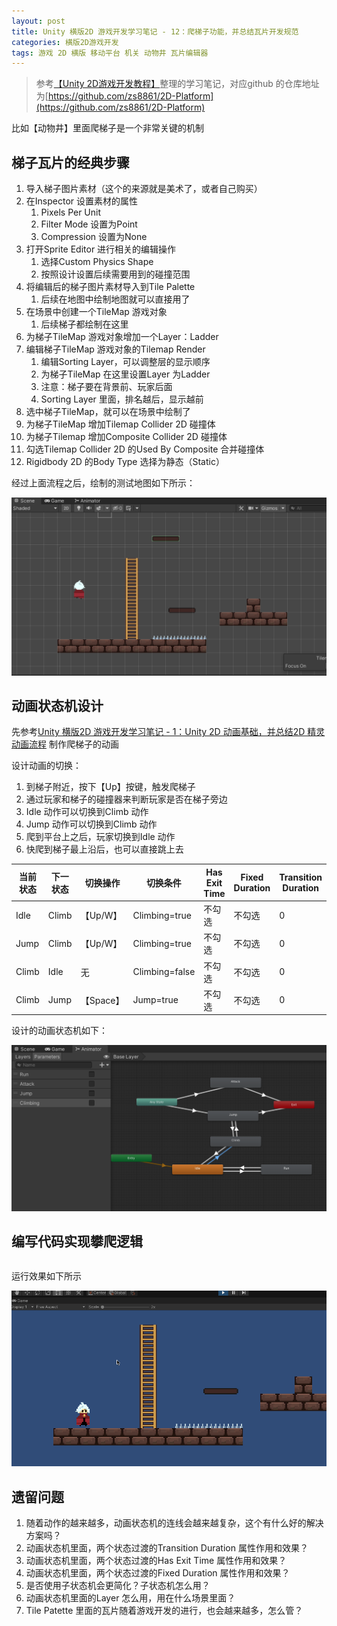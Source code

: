 ```yaml
---
layout: post
title: Unity 横版2D 游戏开发学习笔记 - 12：爬梯子功能，并总结瓦片开发规范
categories: 横版2D游戏开发 
tags: 游戏 2D 横版 移动平台 机关 动物井 瓦片编辑器
---
```


>参考[【Unity 2D游戏开发教程】](https://www.bilibili.com/video/BV1sE411L7kV)整理的学习笔记，对应github 的仓库地址为[https://github.com/zs8861/2D-Platform](https://github.com/zs8861/2D-Platform)

比如【动物井】里面爬梯子是一个非常关键的机制

## 梯子瓦片的经典步骤

1. 导入梯子图片素材（这个的来源就是美术了，或者自己购买）
2. 在Inspector 设置素材的属性
	1. Pixels Per Unit
	2. Filter Mode 设置为Point
	3. Compression 设置为None
3. 打开Sprite Editor 进行相关的编辑操作
	1. 选择Custom Physics Shape
	2. 按照设计设置后续需要用到的碰撞范围
4. 将编辑后的梯子图片素材导入到Tile Palette
	1. 后续在地图中绘制地图就可以直接用了
5. 在场景中创建一个TileMap 游戏对象
	1. 后续梯子都绘制在这里
6. 为梯子TileMap 游戏对象增加一个Layer：Ladder
7. 编辑梯子TileMap 游戏对象的Tilemap Render
	1. 编辑Sorting Layer，可以调整层的显示顺序
	2. 为梯子TileMap 在这里设置Layer 为Ladder
	3. 注意：梯子要在背景前、玩家后面
	4. Sorting Layer 里面，排名越后，显示越前
8. 选中梯子TileMap，就可以在场景中绘制了
9. 为梯子TileMap 增加Tilemap Collider 2D 碰撞体
10. 为梯子Tilemap 增加Composite Collider 2D 碰撞体
11. 勾选Tilemap Collider 2D 的Used By Composite 合并碰撞体
12. Rigidbody 2D 的Body Type 选择为静态（Static）

经过上面流程之后，绘制的测试地图如下所示：

![](../media/image/2024-12-15/02-01.png)

## 动画状态机设计

先参考[Unity 横版2D 游戏开发学习笔记 - 1：Unity 2D 动画基础，并总结2D 精灵动画流程](https://xumenger.github.io/1-unity-2d-game-20241026/) 制作爬梯子的动画

设计动画的切换：

1. 到梯子附近，按下【Up】按键，触发爬梯子
2. 通过玩家和梯子的碰撞器来判断玩家是否在梯子旁边
3. Idle 动作可以切换到Climb 动作
4. Jump 动作可以切换到Climb 动作
5. 爬到平台上之后，玩家切换到Idle 动作
6. 快爬到梯子最上沿后，也可以直接跳上去

当前状态 | 下一状态 | 切换操作  | 切换条件        | Has Exit Time | Fixed Duration | Transition Duration
--------|---------|----------|----------------|---------------|----------------|-------------------
Idle    | Climb   | 【Up/W】 | Climbing=true   | 不勾选        | 不勾选          | 0
Jump    | Climb   | 【Up/W】 | Climbing=true   | 不勾选        | 不勾选          | 0
Climb   | Idle    | 无       | Climbing=false  | 不勾选        | 不勾选          | 0
Climb   | Jump    | 【Space】| Jump=true       | 不勾选        | 不勾选          | 0

设计的动画状态机如下：

![](../media/image/2024-12-15/02-02.png)

## 编写代码实现攀爬逻辑

```c#

```

运行效果如下所示

![](../media/image/2024-12-15/02-03.gif)

## 遗留问题

1. 随着动作的越来越多，动画状态机的连线会越来越复杂，这个有什么好的解决方案吗？
2. 动画状态机里面，两个状态过渡的Transition Duration 属性作用和效果？
3. 动画状态机里面，两个状态过渡的Has Exit Time 属性作用和效果？
4. 动画状态机里面，两个状态过渡的Fixed Duration 属性作用和效果？
5. 是否使用子状态机会更简化？子状态机怎么用？
6. 动画状态机里面的Layer 怎么用，用在什么场景里面？
7. Tile Patette 里面的瓦片随着游戏开发的进行，也会越来越多，怎么管？
